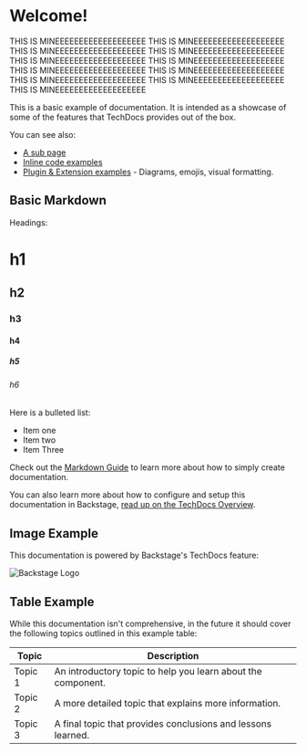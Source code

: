 # Welcome!
THIS IS MINEEEEEEEEEEEEEEEEEEE
THIS IS MINEEEEEEEEEEEEEEEEEEE
THIS IS MINEEEEEEEEEEEEEEEEEEE
THIS IS MINEEEEEEEEEEEEEEEEEEE
THIS IS MINEEEEEEEEEEEEEEEEEEE
THIS IS MINEEEEEEEEEEEEEEEEEEE
THIS IS MINEEEEEEEEEEEEEEEEEEE
THIS IS MINEEEEEEEEEEEEEEEEEEE
THIS IS MINEEEEEEEEEEEEEEEEEEE
THIS IS MINEEEEEEEEEEEEEEEEEEE
THIS IS MINEEEEEEEEEEEEEEEEEEE

This is a basic example of documentation. It is intended as a showcase of some of the
features that TechDocs provides out of the box.

You can see also:

- [A sub page](sub-page.md)
- [Inline code examples](code/code-sample.md)
- [Plugin & Extension examples](extensions.md) - Diagrams, emojis, visual formatting.

## Basic Markdown

Headings:

# h1

## h2

### h3

#### h4

##### h5

###### h6

Here is a bulleted list:

- Item one
- Item two
- Item Three

Check out the [Markdown Guide](https://www.markdownguide.org/) to learn more about how to
simply create documentation.

You can also learn more about how to configure and setup this documentation in Backstage,
[read up on the TechDocs Overview](https://backstage.io/docs/features/techdocs/).

## Image Example

This documentation is powered by Backstage's TechDocs feature:

![Backstage Logo](images/backstage-logo-cncf.svg)

## Table Example

While this documentation isn't comprehensive, in the future it should cover the following
topics outlined in this example table:

| Topic   | Description                                                  |
| ------- | ------------------------------------------------------------ |
| Topic 1 | An introductory topic to help you learn about the component. |
| Topic 2 | A more detailed topic that explains more information.        |
| Topic 3 | A final topic that provides conclusions and lessons learned. |
